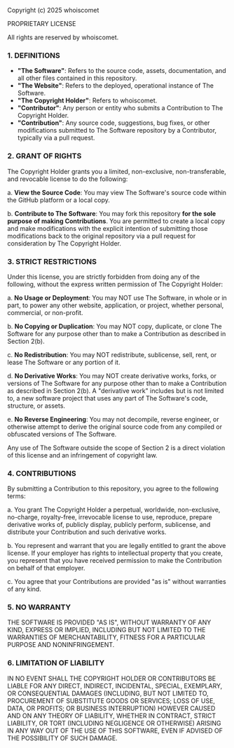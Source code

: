 Copyright (c) 2025 whoiscomet

PROPRIETARY LICENSE


All rights are reserved by whoiscomet.

### 1. DEFINITIONS

- **"The Software"**: Refers to the source code, assets, documentation, and all other files contained in this repository.
- **"The Website"**: Refers to the deployed, operational instance of The Software.
- **"The Copyright Holder"**: Refers to whoiscomet.
- **"Contributor"**: Any person or entity who submits a Contribution to The Copyright Holder.
- **"Contribution"**: Any source code, suggestions, bug fixes, or other modifications submitted to The Software repository by a Contributor, typically via a pull request.

### 2. GRANT OF RIGHTS

The Copyright Holder grants you a limited, non-exclusive, non-transferable, and revocable license to do the following:

a. **View the Source Code**: You may view The Software's source code within the GitHub platform or a local copy.

b. **Contribute to The Software**: You may fork this repository **for the sole purpose of making Contributions**. You are permitted to create a local copy and make modifications with the explicit intention of submitting those modifications back to the original repository via a pull request for consideration by The Copyright Holder.

### 3. STRICT RESTRICTIONS

Under this license, you are strictly forbidden from doing any of the following, without the express written permission of The Copyright Holder:

a. **No Usage or Deployment**: You may NOT use The Software, in whole or in part, to power any other website, application, or project, whether personal, commercial, or non-profit.

b. **No Copying or Duplication**: You may NOT copy, duplicate, or clone The Software for any purpose other than to make a Contribution as described in Section 2(b).

c. **No Redistribution**: You may NOT redistribute, sublicense, sell, rent, or lease The Software or any portion of it.

d. **No Derivative Works**: You may NOT create derivative works, forks, or versions of The Software for any purpose other than to make a Contribution as described in Section 2(b). A "derivative work" includes but is not limited to, a new software project that uses any part of The Software's code, structure, or assets.

e. **No Reverse Engineering**: You may not decompile, reverse engineer, or otherwise attempt to derive the original source code from any compiled or obfuscated versions of The Software.

Any use of The Software outside the scope of Section 2 is a direct violation of this license and an infringement of copyright law.

### 4. CONTRIBUTIONS

By submitting a Contribution to this repository, you agree to the following terms:

a. You grant The Copyright Holder a perpetual, worldwide, non-exclusive, no-charge, royalty-free, irrevocable license to use, reproduce, prepare derivative works of, publicly display, publicly perform, sublicense, and distribute your Contribution and such derivative works.

b. You represent and warrant that you are legally entitled to grant the above license. If your employer has rights to intellectual property that you create, you represent that you have received permission to make the Contribution on behalf of that employer.

c. You agree that your Contributions are provided "as is" without warranties of any kind.

### 5. NO WARRANTY

THE SOFTWARE IS PROVIDED "AS IS", WITHOUT WARRANTY OF ANY KIND, EXPRESS OR IMPLIED, INCLUDING BUT NOT LIMITED TO THE WARRANTIES OF MERCHANTABILITY, FITNESS FOR A PARTICULAR PURPOSE AND NONINFRINGEMENT.

### 6. LIMITATION OF LIABILITY

IN NO EVENT SHALL THE COPYRIGHT HOLDER OR CONTRIBUTORS BE LIABLE FOR ANY DIRECT, INDIRECT, INCIDENTAL, SPECIAL, EXEMPLARY, OR CONSEQUENTIAL DAMAGES (INCLUDING, BUT NOT LIMITED TO, PROCUREMENT OF SUBSTITUTE GOODS OR SERVICES; LOSS OF USE, DATA, OR PROFITS; OR BUSINESS INTERRUPTION) HOWEVER CAUSED AND ON ANY THEORY OF LIABILITY, WHETHER IN CONTRACT, STRICT LIABILITY, OR TORT (INCLUDING NEGLIGENCE OR OTHERWISE) ARISING IN ANY WAY OUT OF THE USE OF THIS SOFTWARE, EVEN IF ADVISED OF THE POSSIBILITY OF SUCH DAMAGE.
